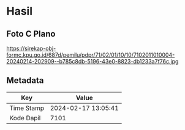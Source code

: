 # Hasil

## Foto C Plano

https://sirekap-obj-formc.kpu.go.id/687d/pemilu/pdpr/71/02/01/10/10/7102011010004-20240214-202909--b785c8db-5196-43e0-8823-db1233a7f76c.jpg


## Metadata

| Key        | Value               |
| ---------- | ------------------- |
| Time Stamp | 2024-02-17 13:05:41 |
| Kode Dapil | 7101                |



